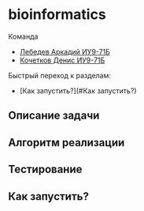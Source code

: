 # bioinformatics

Команда
- [Лебедев Аркадий ИУ9-71Б](https://github.com/ark2016)
- [Кочетков Денис ИУ9-71Б](https://github.com/HumsterProgrammer)

Быстрый переход к разделам:
- [Как запустить?](#Как запустить?)


## Описание задачи

## Алгоритм реализации

## Тестирование 

## Как запустить?

